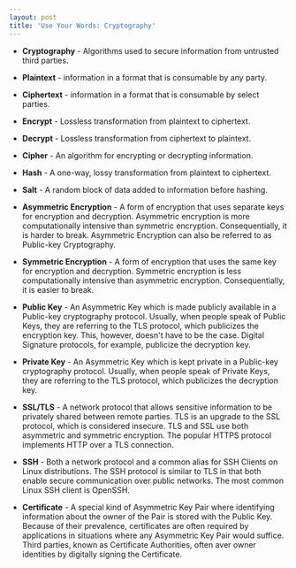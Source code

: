 ```yaml
---
layout: post
title: 'Use Your Words: Cryptography'
---
```

* **Cryptography** - Algorithms used to secure information from untrusted third parties.

* **Plaintext** - information in a format that is consumable by any party.

* **Ciphertext** - information in a format that is consumable by select parties.

* **Encrypt** - Lossless transformation from plaintext to ciphertext.

* **Decrypt** - Lossless transformation from ciphertext to plaintext.

* **Cipher** - An algorithm for encrypting or decrypting information.

* **Hash** - A one-way, lossy transformation from plaintext to ciphertext.

* **Salt** - A random block of data added to information before hashing.

* **Asymmetric Encryption** - A form of encryption that uses separate keys for encryption and decryption. Asymmetric encryption is more computationally intensive than symmetric encryption. Consequentially, it is harder to break. Asymmetric Encryption can also be referred to as Public-key Cryptography.

* **Symmetric Encryption** - A form of encryption that uses the same key for encryption and decryption. Symmetric encryption is less computationally intensive than asymmetric encryption. Consequentially, it is easier to break.

* **Public Key** - An Asymmetric Key which is made publicly available in a Public-key cryptography protocol. Usually, when people speak of Public Keys, they are referring to the TLS protocol, which publicizes the encryption key. This, however, doesn't have to be the case. Digital Signature protocols, for example, publicize the decryption key.

* **Private Key** - An Asymmetric Key which is kept private in a Public-key cryptography protocol. Usually, when people speak of Private Keys, they are referring to the TLS protocol, which publicizes the decryption key. 

* **SSL/TLS** - A network protocol that allows sensitive information to be privately shared between remote parties. TLS is an upgrade to the SSL protocol, which is considered insecure. TLS and SSL use both asymmetric and symmetric encryption. The popular HTTPS protocol implements HTTP over a TLS connection.

* **SSH** - Both a network protocol and a common alias for SSH Clients on Linux distributions. The SSH protocol is similar to TLS in that both enable secure communication over public networks. The most common Linux SSH client is OpenSSH.

* **Certificate** - A special kind of Asymmetric Key Pair where identifying information about the owner of the Pair is stored with the Public Key. Because of their prevalence, certificates are often required by applications in situations where any Asymmetric Key Pair would suffice. Third parties, known as Certificate Authorities, often aver owner identities by digitally signing the Certificate.
